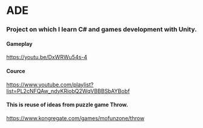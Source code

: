 # ADE

### Project on which I learn C# and games development with Unity.
#### Gameplay
https://youtu.be/DxWRWu54s-4

#### Cource
https://www.youtube.com/playlist?list=PL2cNFQAw_ndyKRiobQ2WqVBBBSbAYBobf

#### This is reuse of ideas from puzzle game Throw.
https://www.kongregate.com/games/mofunzone/throw
